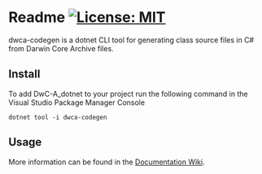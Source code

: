 # Readme [![License: MIT](https://img.shields.io/badge/License-MIT-blue.svg)](LICENSE)

dwca-codegen is a dotnet CLI tool for generating class source files in C# from Darwin Core Archive files.

## Install

To add DwC-A_dotnet to your project run the following command in the Visual Studio Package Manager Console

    dotnet tool -i dwca-codegen

## Usage

More information can be found in the [Documentation Wiki]().
